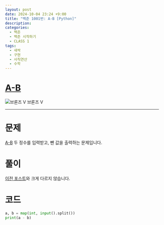 ```yaml
---
layout: post
date: 2024-10-04 23:24 +9:00
title: "백준 1001번: A-B [Python]"
description:
categories:
  - 백준
  - 백준 시작하기
  - CLASS 1
tags:
  - 새싹
  - 구현
  - 사칙연산
  - 수학
---
```


# [A-B](https://www.acmicpc.net/problem/1001)
<div class="difficulty">
  <img class="solvedac-tier" src="https://d2gd6pc034wcta.cloudfront.net/tier/1.svg" alt="브론즈 V">
  <span class="bronze">브론즈 V</span>
</div>

---

# 문제
[A-B](https://www.acmicpc.net/problem/1001)
두 정수를 입력받고, 뺀 값을 출력하는 문제입니다.  

# 풀이
[이전 포스트](../boj-1000)와 크게 다르지 않습니다.

# 코드

```py
a, b = map(int, input().split())
print(a - b)
```